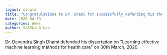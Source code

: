 ```yaml
---
layout: single
title: "Congratulations to Dr. Dhami for successfully defending his thesis"
date: 2020-04-18
categories: news
author: StARLinG Lab
---
```

Dr. Devendra Singh Dhami defended his dissertation on "Learning effective machine learning methods for health care" on 30th March, 2020.

